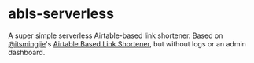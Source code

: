 # abls-serverless
A super simple serverless Airtable-based link shortener. Based on [@itsmingjie](https://github.com/itsmingjie)'s [Airtable Based Link Shortener](https://github.com/itsmingjie/abls), but without logs or an admin dashboard.
